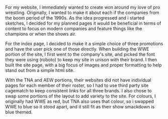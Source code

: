 For my website, I immediately wanted to create won around my love of pro wrestling. Originally, I wanted to make it about each if the companies from the boom period of the 1990s. As the idea progressed and i started sketches, I decided for my planned pages it would be beneficial in terms of content to focus on modern companies and feature things like the champions or when the shows air. 

For the index page, I decided to make it a simple choice of three promotions and have the user pick one of those directly. When building the WWE portion of the site, I first went to the company's site, and picked the font they were using (roboto) to keep my site in unison with their brand. I then built the site page, with a big focus of images and proper formatting to help stand out from a simple html site. 

WIth the TNA and AEW portions, their websites did not have individual pages for each member of their roster, so I had to use third party site cagematch to keep consistent links for all three brands. I also chose to swap some portions of the layout to add variety to the site. For colours, I originally had WWE as red, but TNA also uses that colour, so i swapped WWE to blue so it stood apart, and it still fit as their show smackdown is blue themed.